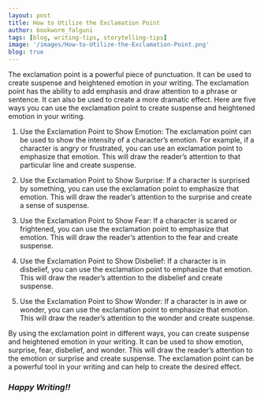 ```yaml
---
layout: post
title: How to Utilize the Exclamation Point
author: bookworm_falguni
tags: [blog, writing-tips, storytelling-tips]
image: '/images/How-to-Utilize-the-Exclamation-Point.png'
blog: true
---
```

The exclamation point is a powerful piece of punctuation. It can be used to create suspense and heightened emotion in your writing. The exclamation point has the ability to add emphasis and draw attention to a phrase or sentence. It can also be used to create a more dramatic effect. Here are five ways you can use the exclamation point to create suspense and heightened emotion in your writing.

1. Use the Exclamation Point to Show Emotion: 
The exclamation point can be used to show the intensity of a character’s emotion. For example, if a character is angry or frustrated, you can use an exclamation point to emphasize that emotion. This will draw the reader’s attention to that particular line and create suspense.

2. Use the Exclamation Point to Show Surprise: 
If a character is surprised by something, you can use the exclamation point to emphasize that emotion. This will draw the reader’s attention to the surprise and create a sense of suspense.

3. Use the Exclamation Point to Show Fear: 
If a character is scared or frightened, you can use the exclamation point to emphasize that emotion. This will draw the reader’s attention to the fear and create suspense.

4. Use the Exclamation Point to Show Disbelief: 
If a character is in disbelief, you can use the exclamation point to emphasize that emotion. This will draw the reader’s attention to the disbelief and create suspense.

5. Use the Exclamation Point to Show Wonder: 
If a character is in awe or wonder, you can use the exclamation point to emphasize that emotion. This will draw the reader’s attention to the wonder and create suspense.

By using the exclamation point in different ways, you can create suspense and heightened emotion in your writing. It can be used to show emotion, surprise, fear, disbelief, and wonder. This will draw the reader’s attention to the emotion or surprise and create suspense. The exclamation point can be a powerful tool in your writing and can help to create the desired effect.  

### ***Happy Writing!!***
